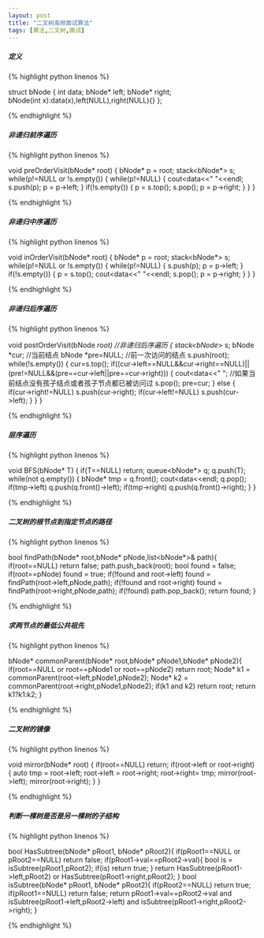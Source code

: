 ```yaml
---
layout: post
title: "二叉树高频面试算法"
tags: [算法,二叉树,面试]
---
```


##### 定义

{% highlight python linenos %}

struct bNode 
{ 
    int data; 
    bNode* left; 
    bNode* right;  
	bNode(int x):data(x),left(NULL),right(NULL){} 
};

{% endhighlight %}

##### 非递归前序遍历

{% highlight python linenos %}

void preOrderVisit(bNode* root) 
{ 
    bNode* p = root; 
    stack<bNode*> s; 
    while(p!=NULL or !s.empty()) 
    { 
        while(p!=NULL) 
        { 
            cout<<p->data<<" "<<endl; 
            s.push(p); 
            p = p->left; 
        } 
        if(!s.empty()) 
        { 
            p = s.top(); 
            s.pop(); 
            p = p->right; 
        } 
    } 
}

{% endhighlight %}

##### 非递归中序遍历

{% highlight python linenos %}

void inOrderVisit(bNode* root) 
{ 
    bNode* p = root; 
    stack<bNode*> s; 
    while(p!=NULL or !s.empty()) 
    { 
        while(p!=NULL) 
        { 
            s.push(p); 
            p = p->left; 
        } 
        if(!s.empty()) 
        { 
            p = s.top(); 
            cout<<p->data<<" "<<endl; 
            s.pop(); 
            p = p->right; 
        } 
    } 
}


{% endhighlight %}

##### 非递归后序遍历

{% highlight python linenos %}

void postOrderVisit(bNode *root)    //非递归后序遍历 
{ 
    stack<bNode*> s; 
    bNode *cur;                      //当前结点 
    bNode *pre=NULL;                //前一次访问的结点 
    s.push(root); 
    while(!s.empty()) 
    { 
        cur=s.top(); 
        if((cur->left==NULL&&cur->right==NULL)|| 
          (pre!=NULL&&(pre==cur->left||pre==cur->right))) 
        { 
            cout<<cur->data<<" ";  //如果当前结点没有孩子结点或者孩子节点都已被访问过 
              s.pop(); 
            pre=cur; 
        } 
        else 
        { 
            if(cur->right!=NULL) 
                s.push(cur->right); 
            if(cur->left!=NULL) 
                s.push(cur->left); 
        } 
    } 
}

{% endhighlight %}

##### 层序遍历

{% highlight python linenos %}

void BFS(bNode* T) 
{ 
    if(T==NULL) return; 
    queue<bNode*> q; 
    q.push(T); 
    while(not q.empty()) 
    { 
        bNode* tmp = q.front(); 
        cout<<tmp->data<<endl; 
        q.pop(); 
        if(tmp->left) 
            q.push(q.front()->left); 
        if(tmp->right) 
            q.push(q.front()->right); 
    } 
}

{% endhighlight %}

##### 二叉树的根节点到指定节点的路径

{% highlight python linenos %}

bool findPath(bNode* root,bNode* pNode,list<bNode*>& path){ 
    if(root==NULL) return false; 
    path.push_back(root); 
    bool found = false; 
    if(root==pNode) found = true; 
    if(!found and root->left) found = findPath(root->left,pNode,path); 
    if(!found and root->right) found = findPath(root->right,pNode,path); 
    if(!found) path.pop_back(); 
    return found; 
}

{% endhighlight %}

##### 求两节点的最低公共祖先

{% highlight python linenos %}

bNode* commonParent(bNode* root,bNode* pNode1,bNode* pNode2){ 
    if(root==NULL or root==pNode1 or root==pNode2) return root; 
    Node* k1 = commonParent(root->left,pNode1,pNode2); 
    Node* k2 = commonParent(root->right,pNode1,pNode2); 
    if(k1 and k2) return root; 
    return k1?k1:k2; 
}

{% endhighlight %}

##### 二叉树的镜像

{% highlight python linenos %}

void mirror(bNode* root) 
{ 
    if(root==NULL) return; 
    if(root->left or root->right) 
    { 
        auto tmp = root->left; 
        root->left = root->right; 
        root->right= tmp; 
        mirror(root->left); 
        mirror(root->right); 
    } 
}

{% endhighlight %}

##### 判断一棵树是否是另一棵树的子结构

{% highlight python linenos %}

bool HasSubtree(bNode* pRoot1, bNode* pRoot2){ 
    if(pRoot1==NULL or pRoot2==NULL) return false; 
    if(pRoot1->val==pRoot2->val){ 
        bool is = isSubtree(pRoot1,pRoot2); 
        if(is) return true; 
    } 
    return HasSubtree(pRoot1->left,pRoot2) or HasSubtree(pRoot1->right,pRoot2); 
} 
bool isSubtree(bNode* pRoot1, bNode* pRoot2){ 
    if(pRoot2==NULL) return true; 
    if(pRoot1==NULL) return false; 
    return pRoot1->val==pRoot2->val and isSubtree(pRoot1->left,pRoot2->left) and isSubtree(pRoot1->right,pRoot2->right); 
}

{% endhighlight %}